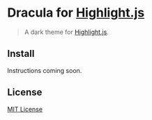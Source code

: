 # Dracula for [Highlight.js](http://highlightjs.org)

> A dark theme for [Highlight.js](http://highlightjs.org).

## Install

Instructions coming soon.

## License

[MIT License](./LICENSE)
